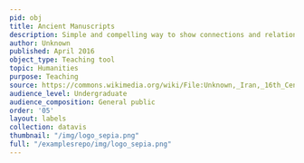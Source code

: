 ```yaml
---
pid: obj
title: Ancient Manuscripts
description: Simple and compelling way to show connections and relationships within a community of individuals.
author: Unknown
published: April 2016
object_type: Teaching tool
topic: Humanities
purpose: Teaching
source: https://commons.wikimedia.org/wiki/File:Unknown,_Iran,_16th_Century_-_Diwan_of_Jami_Manuscript_-_Google_Art_Project.jpg
audience_level: Undergraduate
audience_composition: General public
order: '05'
layout: labels
collection: datavis
thumbnail: "/img/logo_sepia.png"
full: "/examplesrepo/img/logo_sepia.png"
---
```

